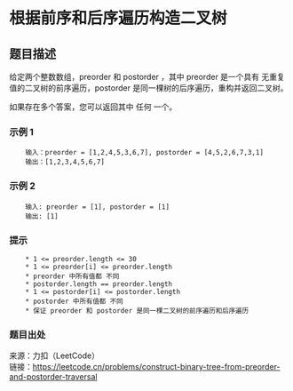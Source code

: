 # 根据前序和后序遍历构造二叉树

## 题目描述

给定两个整数数组，preorder 和 postorder ，其中 preorder 是一个具有 无重复 值的二叉树的前序遍历，postorder 是同一棵树的后序遍历，重构并返回二叉树。

如果存在多个答案，您可以返回其中 任何 一个。

### 示例 1

```text
    输入：preorder = [1,2,4,5,3,6,7], postorder = [4,5,2,6,7,3,1]
    输出：[1,2,3,4,5,6,7]
```

### 示例 2

```text
    输入: preorder = [1], postorder = [1]
    输出: [1]
```

### 提示

```text
    * 1 <= preorder.length <= 30
    * 1 <= preorder[i] <= preorder.length
    * preorder 中所有值都 不同
    * postorder.length == preorder.length
    * 1 <= postorder[i] <= postorder.length
    * postorder 中所有值都 不同
    * 保证 preorder 和 postorder 是同一棵二叉树的前序遍历和后序遍历
```

### 题目出处

来源：力扣（LeetCode）  
链接：<https://leetcode.cn/problems/construct-binary-tree-from-preorder-and-postorder-traversal>
